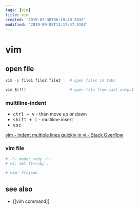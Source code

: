 ```yaml
---
tags: [vim]
title: vim
created: '2019-07-30T06:19:49.263Z'
modified: '2019-09-05T11:17:47.510Z'
---
```


# vim

## open file
```sh
vim -p file1 file2 file3	# open files in tabs

vim $(!!)		            # open file from last output
```

### multiline-indent

- <kbd>ctrl + v</kbd>  - then move up or down
- <kbd>shift + i</kbd>  - multiline insert
- <kbd>esc</kbd>

[vim - Indent multiple lines quickly in vi - Stack Overflow](http://stackoverflow.com/a/235841/2087704)


### vim file

```sh
# -*- mode: ruby -*-
# vi: set ft=ruby : 

# vim: ft=json
```

## see also
- [[vim command]]
